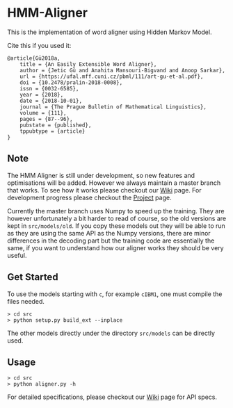 # HMM-Aligner
This is the implementation of word aligner using Hidden Markov Model.

Cite this if you used it:

    @article{Gū2018a,
        title = {An Easily Extensible Word Aligner},
        author = {Jetic Gū and Anahita Mansouri-Bigvand and Anoop Sarkar},
        url = {https://ufal.mff.cuni.cz/pbml/111/art-gu-et-al.pdf},
        doi = {10.2478/pralin-2018-0008},
        issn = {0032-6585},
        year = {2018},
        date = {2018-10-01},
        journal = {The Prague Bulletin of Mathematical Linguistics},
        volume = {111},
        pages = {87--96},
        pubstate = {published},
        tppubtype = {article}
    }

## Note
The HMM Aligner is still under development, so new features and optimisations
will be added. However we always maintain a master branch that works. To see
how it works please checkout our
[Wiki](https://github.com/sfu-natlang/HMM-Aligner/wiki) page. For development
progress please checkout the
[Project](https://github.com/sfu-natlang/HMM-Aligner/projects) page.

Currently the master branch uses Numpy to speed up the training. They are
however unfortunately a bit harder to read of course, so the old versions are
kept in `src/models/old`. If you copy these models out they will be able to run
as they are using the same API as the Numpy versions, there are minor
differences in the decoding part but the training code are essentially the
same, if you want to understand how our aligner works they should be very
useful.

## Get Started

To use the models starting with `c`, for example `cIBM1`, one must compile the
files needed.

    > cd src
    > python setup.py build_ext --inplace

The other models directly under the directory `src/models` can be directly
used.

## Usage

    > cd src
    > python aligner.py -h

For detailed specifications, please checkout our
[Wiki](https://github.com/sfu-natlang/HMM-Aligner/wiki) page for API specs.
